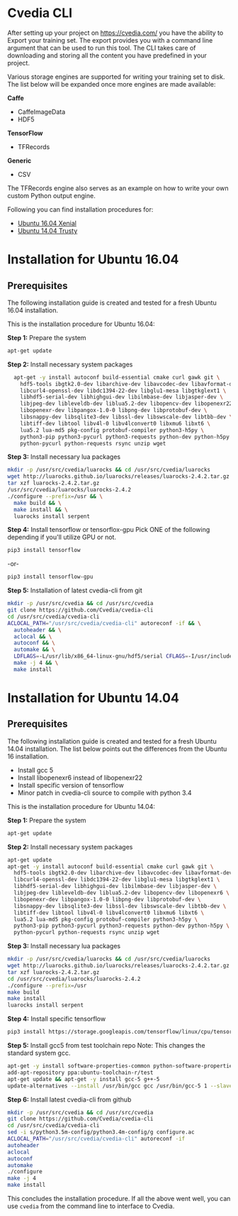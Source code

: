 # Cvedia CLI

After setting up your project on https://cvedia.com/ you have the ability to Export your training set. The export provides you with a command line argument that can be used to run this tool. The CLI takes care of downloading and storing all the content you have predefined in your project.

Various storage engines are supported for writing your training set to disk. The list below will be expanded once more engines are made available:

**Caffe**
- CaffeImageData
- HDF5

**TensorFlow**
- TFRecords

**Generic**
- CSV

The TFRecords engine also serves as an example on how to write your own custom Python output engine. 

Following you can find installation procedures for:
- [Ubuntu 16.04 Xenial](#u16)
- [Ubuntu 14.04 Trusty](#u14)


<a name=u16></a>
# Installation for Ubuntu 16.04

## Prerequisites ##
The following installation guide is created and tested for a fresh Ubuntu 16.04 installation.

This is the installation procedure for Ubuntu 16.04:

**Step 1:** Prepare the system
```bash
apt-get update
```
**Step 2:** Install necessary system packages
```bash
  apt-get -y install autoconf build-essential cmake curl gawk git \
    hdf5-tools ibgtk2.0-dev libarchive-dev libavcodec-dev libavformat-dev \
    libcurl4-openssl-dev libdc1394-22-dev libglu1-mesa libgtkglext1 \
    libhdf5-serial-dev libhighgui-dev libilmbase-dev libjasper-dev \
    libjpeg-dev libleveldb-dev liblua5.2-dev libopencv-dev libopenexr22 \
    libopenexr-dev libpangox-1.0-0 libpng-dev libprotobuf-dev \
    libsnappy-dev libsqlite3-dev libssl-dev libswscale-dev libtbb-dev \
    libtiff-dev libtool libv4l-0 libv4lconvert0 libxmu6 libxt6 \
    lua5.2 lua-md5 pkg-config protobuf-compiler python3-h5py \
    python3-pip python3-pycurl python3-requests python-dev python-h5py \
    python-pycurl python-requests rsync unzip wget
```
**Step 3:** Install necessary lua packages
```bash
mkdir -p /usr/src/cvedia/luarocks && cd /usr/src/cvedia/luarocks
wget http://luarocks.github.io/luarocks/releases/luarocks-2.4.2.tar.gz
tar xzf luarocks-2.4.2.tar.gz
/usr/src/cvedia/luarocks/luarocks-2.4.2
./configure --prefix=/usr && \
  make build && \
  make install && \
  luarocks install serpent
```
**Step 4:** Install tensorflow or tensorflox-gpu
Pick ONE of the following depending if you'll utilize GPU or not.
```bash
pip3 install tensorflow
```
-or-
```bash
pip3 install tensorflow-gpu
```
**Step 5:** Installation of latest cvedia-cli from git
```bash
mkdir -p /usr/src/cvedia && cd /usr/src/cvedia
git clone https://github.com/Cvedia/cvedia-cli
cd /usr/src/cvedia/cvedia-cli
ACLOCAL_PATH="/usr/src/cvedia/cvedia-cli" autoreconf -if && \
  autoheader && \
  aclocal && \
  autoconf && \
  automake && \
  LDFLAGS=-L/usr/lib/x86_64-linux-gnu/hdf5/serial CFLAGS=-I/usr/include/hdf5/serial ./configure && \
  make -j 4 && \
  make install
```

<a name=u14></a>
# Installation for Ubuntu 14.04

## Prerequisites ##
The following installation guide is created and tested for a fresh Ubuntu 14.04 installation. The list below points out the differences from the Ubuntu 16 installation.

- Install gcc 5 
- Install libopenexr6 instead of libopenexr22 
- Install specific version of tensorflow 
- Minor patch in cvedia-cli source to    compile with python 3.4

This is the installation procedure for Ubuntu 14.04:

**Step 1:** Prepare the system
```bash
apt-get update
```
**Step 2:** Install necessary system packages
```bash
apt-get update
apt-get -y install autoconf build-essential cmake curl gawk git \
  hdf5-tools ibgtk2.0-dev libarchive-dev libavcodec-dev libavformat-dev \
  libcurl4-openssl-dev libdc1394-22-dev libglu1-mesa libgtkglext1 \
  libhdf5-serial-dev libhighgui-dev libilmbase-dev libjasper-dev \
  libjpeg-dev libleveldb-dev liblua5.2-dev libopencv-dev libopenexr6 \
  libopenexr-dev libpangox-1.0-0 libpng-dev libprotobuf-dev \
  libsnappy-dev libsqlite3-dev libssl-dev libswscale-dev libtbb-dev \
  libtiff-dev libtool libv4l-0 libv4lconvert0 libxmu6 libxt6 \
  lua5.2 lua-md5 pkg-config protobuf-compiler python3-h5py \
  python3-pip python3-pycurl python3-requests python-dev python-h5py \
  python-pycurl python-requests rsync unzip wget
```
**Step 3:** Install necessary lua packages
```bash
mkdir -p /usr/src/cvedia/luarocks && cd /usr/src/cvedia/luarocks
wget http://luarocks.github.io/luarocks/releases/luarocks-2.4.2.tar.gz
tar xzf luarocks-2.4.2.tar.gz
cd /usr/src/cvedia/luarocks/luarocks-2.4.2
./configure --prefix=/usr
make build
make install
luarocks install serpent
```
**Step 4:** Install specific tensorflow
```bash
pip3 install https://storage.googleapis.com/tensorflow/linux/cpu/tensorflow-0.7.1-cp34-none-linux_x86_64.whl
```
**Step 5:** Install gcc5 from test toolchain repo
Note: This changes the standard system gcc.
```bash
apt-get -y install software-properties-common python-software-properties
add-apt-repository ppa:ubuntu-toolchain-r/test
apt-get update && apt-get -y install gcc-5 g++-5
update-alternatives --install /usr/bin/gcc gcc /usr/bin/gcc-5 1 --slave /usr/bin/g++ g++ /usr/bin/g++-5
```
**Step 6:** Install latest cvedia-cli from github
```bash
mkdir -p /usr/src/cvedia && cd /usr/src/cvedia
git clone https://github.com/Cvedia/cvedia-cli
cd /usr/src/cvedia/cvedia-cli
sed -i s/python3.5m-config/python3.4m-config/g configure.ac
ACLOCAL_PATH="/usr/src/cvedia/cvedia-cli" autoreconf -if
autoheader
aclocal
autoconf
automake
./configure
make -j 4
make install
```


This concludes the installation procedure. If all the above went well, you can use ```cvedia``` from the command line to interface to Cvedia.
